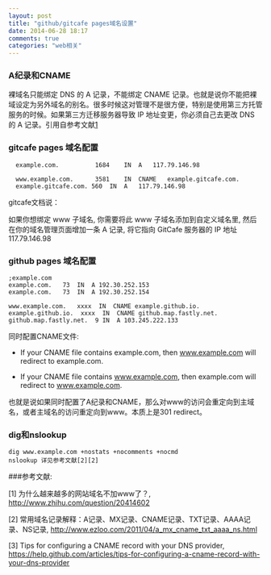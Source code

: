 ```yaml
---
layout: post
title: "github/gitcafe pages域名设置"
date: 2014-06-28 18:17
comments: true
categories: "web相关"
---
```




### A纪录和CNAME

  裸域名只能绑定 DNS 的 A 记录，不能绑定 CNAME 记录。也就是说你不能把裸域设定为另外域名的别名。很多时候这对管理不是很方便，特别是使用第三方托管服务的时候。如果第三方迁移服务器导致 IP 地址变更，你必须自己去更改 DNS 的 A 记录。引用自参考文献[1][1]


### gitcafe pages 域名配置

	  example.com.			1684	IN	A	117.79.146.98

	  www.example.com.		3581	IN	CNAME	example.gitcafe.com.
	  example.gitcafe.com. 560	IN	A	117.79.146.98

  gitcafe文档说：
 	
  如果你想绑定 www 子域名, 你需要将此 www 子域名添加到自定义域名里, 然后在你的域名管理页面增加一条 A 记录, 将它指向 GitCafe 服务器的 IP 地址 117.79.146.98

<!--more-->

### github pages 域名配置


	;example.com
	example.com.   73  IN  A 192.30.252.153
	example.com.   73  IN  A 192.30.252.154

	www.example.com.   xxxx  IN  CNAME example.github.io.
	example.github.io.  xxxx  IN  CNAME github.map.fastly.net.
	github.map.fastly.net.  9 IN  A 103.245.222.133
	  
  同时配置CNAME文件:

  * If your CNAME file contains example.com, then www.example.com will redirect to example.com.
  
  * If your CNAME file contains www.example.com, then example.com will redirect to www.example.com.

  也就是说如果同时配置了A纪录和CNAME，那么对www的访问会重定向到主域名，或者主域名的访问重定向到www。本质上是301 redirect。

### dig和nslookup

    dig www.example.com +nostats +nocomments +nocmd
    nslookup 详见参考文献[2][2]

[1]: http://www.zhihu.com/question/20414602 "为什么越来越多的网站域名不加www了？"
[2]: http://www.ezloo.com/2011/04/a_mx_cname_txt_aaaa_ns.html "常用域名记录解释：A记录、MX记录、CNAME记录、TXT记录、AAAA记录、NS记录"
[3]: https://help.github.com/articles/tips-for-configuring-a-cname-record-with-your-dns-provider "Tips for configuring a CNAME record with your DNS provider"

###参考文献:

  \[1] 为什么越来越多的网站域名不加www了？, <http://www.zhihu.com/question/20414602>
 
  \[2] 常用域名记录解释：A记录、MX记录、CNAME记录、TXT记录、AAAA记录、NS记录, <http://www.ezloo.com/2011/04/a_mx_cname_txt_aaaa_ns.html>
 
  \[3] Tips for configuring a CNAME record with your DNS provider, <https://help.github.com/articles/tips-for-configuring-a-cname-record-with-your-dns-provider>
